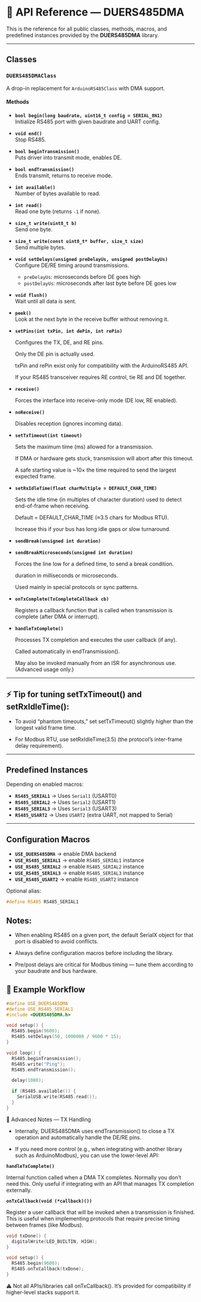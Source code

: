 # 📖 API Reference — DUERS485DMA

This is the reference for all public classes, methods, macros, and predefined instances provided by the **DUERS485DMA** library.

---

## Classes

### `DUERS485DMAClass`
A drop-in replacement for `ArduinoRS485Class` with DMA support.

#### Methods
- **`bool begin(long baudrate, uint16_t config = SERIAL_8N1)`**  
  Initialize RS485 port with given baudrate and UART config.

- **`void end()`**  
  Stop RS485.

- **`bool beginTransmission()`**  
  Puts driver into transmit mode, enables DE.

- **`bool endTransmission()`**  
  Ends transmit, returns to receive mode.

- **`int available()`**  
  Number of bytes available to read.

- **`int read()`**  
  Read one byte (returns `-1` if none).

- **`size_t write(uint8_t b)`**  
  Send one byte.

- **`size_t write(const uint8_t* buffer, size_t size)`**  
  Send multiple bytes.

- **`void setDelays(unsigned preDelayUs, unsigned postDelayUs)`**  
  Configure DE/RE timing around transmissions.  
  - `preDelayUs`: microseconds before DE goes high  
  - `postDelayUs`: microseconds after last byte before DE goes low

- **`void flush()`**  
  Wait until all data is sent.

- **`peek()`**  
Look at the next byte in the receive buffer without removing it.

- **`setPins(int txPin, int dePin, int rePin)`**  

    Configures the TX, DE, and RE pins.

    Only the DE pin is actually used.

    txPin and rePin exist only for compatibility with the ArduinoRS485 API.

    If your RS485 transceiver requires RE control, tie RE and DE together. 

- **`receive()`**  

    Forces the interface into receive-only mode (DE low, RE enabled).

- **`noReceive()`**  

    Disables reception (ignores incoming data).

- **`setTxTimeout(int timeout)`**  

    Sets the maximum time (ms) allowed for a transmission.

    If DMA or hardware gets stuck, transmission will abort after this timeout.

    A safe starting value is ~10× the time required to send the largest expected frame.

- **`setRxIdleTime(float charMultiple = DEFAULT_CHAR_TIME)`**  

    Sets the idle time (in multiples of character duration) used to detect end-of-frame when receiving.

    Default = DEFAULT_CHAR_TIME (≈3.5 chars for Modbus RTU).

    Increase this if your bus has long idle gaps or slow turnaround.

- **`sendBreak(unsigned int duration)`**  
- **`sendBreakMicroseconds(unsigned int duration)`**  

    Forces the line low for a defined time, to send a break condition.

    duration in milliseconds or microseconds.

    Used mainly in special protocols or sync patterns.

- **`onTxComplete(TxCompleteCallback cb)`**  

    Registers a callback function that is called when transmission is complete (after DMA or interrupt).

- **`handleTxComplete()`**  

    Processes TX completion and executes the user callback (if any).

    Called automatically in endTransmission().

    May also be invoked manually from an ISR for asynchronous use.
    (Advanced usage only.)

---
## ⚡ Tip for tuning setTxTimeout() and setRxIdleTime():

- To avoid “phantom timeouts,” set setTxTimeout() slightly higher than the longest valid frame time.

- For Modbus RTU, use setRxIdleTime(3.5) (the protocol’s inter-frame delay requirement).
---

## Predefined Instances

Depending on enabled macros:

- **`RS485_SERIAL1`** → Uses `Serial1` (USART0)  
- **`RS485_SERIAL2`** → Uses `Serial2` (USART1)  
- **`RS485_SERIAL3`** → Uses `Serial3` (USART3)  
- **`RS485_USART2`**  → Uses `USART2` (extra UART, not mapped to Serial)

---

## Configuration Macros

- **`USE_DUERS485DMA`** → enable DMA backend  
- **`USE_RS485_SERIAL1`** → enable `RS485_SERIAL1` instance  
- **`USE_RS485_SERIAL2`** → enable `RS485_SERIAL2` instance  
- **`USE_RS485_SERIAL3`** → enable `RS485_SERIAL3` instance  
- **`USE_RS485_USART2`**  → enable `RS485_USART2` instance  

Optional alias:
```cpp
#define RS485 RS485_SERIAL1
```

## Notes:

- When enabling RS485 on a given port, the default SerialX object for that port is disabled to avoid conflicts.

- Always define configuration macros before including the library.

- Pre/post delays are critical for Modbus timing — tune them according to your baudrate and bus hardware.

## 🔹 Example Workflow
```cpp
#define USE_DUERS485DMA
#define USE_RS485_SERIAL1
#include <DUERS485DMA.h>

void setup() {
  RS485.begin(9600);
  RS485.setDelays(50, 1000000 / 9600 * 15);
}

void loop() {
  RS485.beginTransmission();
  RS485.write("Ping");
  RS485.endTransmission();

  delay(1000);

  if (RS485.available()) {
    SerialUSB.write(RS485.read());
  }
}
```

🔹 Advanced Notes — TX Handling

- Internally, DUERS485DMA uses endTransmission() to close a TX operation and automatically handle the DE/RE pins.

- If you need more control (e.g., when integrating with another library such as ArduinoModbus), you can use the lower-level API:

**`handleTxComplete()`**

Internal function called when a DMA TX completes. Normally you don’t need this.
Only useful if integrating with an API that manages TX completion externally.

**`onTxCallback(void (*callback)())`**

Register a user callback that will be invoked when a transmission is finished.
This is useful when implementing protocols that require precise timing between frames (like Modbus).

```cpp
void txDone() {
  digitalWrite(LED_BUILTIN, HIGH);
}

void setup() {
  RS485.begin(9600);
  RS485.onTxCallback(txDone);
}
```

⚠️ Not all APIs/libraries call onTxCallback(). It’s provided for compatibility if higher-level stacks support it.
